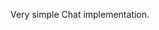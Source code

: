 Very simple Chat implementation. 


[pubnub]: http://www.pubnub.com/docs/javascript/javascript-sdk.html

